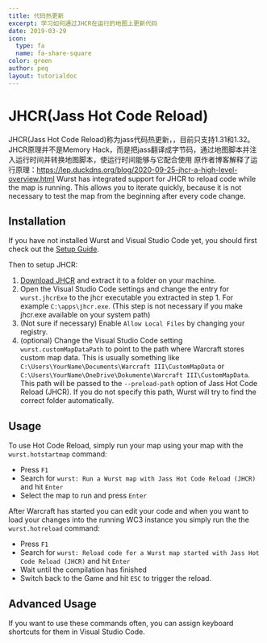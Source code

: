 ```yaml
---
title: 代码热更新
excerpt: 学习如何通过JHCR在运行的地图上更新代码
date: 2019-03-29
icon:
  type: fa
  name: fa-share-square
color: green
author: peq
layout: tutorialdoc
---
```


# JHCR(Jass Hot Code Reload)

JHCR(Jass Hot Code Reload)称为jass代码热更新，，目前只支持1.31和1.32。
JHCR原理并不是Memory Hack，而是把jass翻译成字节码，通过地图脚本并注入运行时间并转换地图脚本，使运行时间能够与它配合使用
原作者博客解释了运行原理：https://lep.duckdns.org/blog/2020-09-25-jhcr-a-high-level-overview.html
Wurst has integrated support for JHCR to reload code while the map is running.
This allows you to iterate quickly, because it is not necessary to test the map from the beginning after every code change.

## Installation

If you have not installed Wurst and Visual Studio Code yet, you should first check out the [Setup Guide](/start).

Then to setup JHCR:

1. [Download JHCR](https://www.hiveworkshop.com/threads/jass-hot-code-reload.313811/) and extract it to a folder on your machine.
2. Open the Visual Studio Code settings and change the entry for `wurst.jhcrExe` to the jhcr executable you extracted in step 1. For example `C:\apps\jhcr.exe`. (This step is not necessary if you make jhcr.exe available on your system path)
3. (Not sure if necessary) Enable `Allow Local Files` by changing your registry.
4. (optional) Change the Visual Studio Code setting `wurst.customMapDataPath` to point to the path where Warcraft stores custom map data.
    This is usually something like `C:\Users\YourName\Documents\Warcraft III\CustomMapData` or `C:\Users\YourName\OneDrive\Dokumente\Warcraft III\CustomMapData`. This path will be passed to the `--preload-path` option of Jass Hot Code Reload (JHCR).
    If you do not specify this path, Wurst will try to find the correct folder automatically.

## Usage

To use Hot Code Reload, simply run your map using your map with the `wurst.hotstartmap` command:

 - Press `F1`
 - Search for `wurst: Run a Wurst map with Jass Hot Code Reload (JHCR)` and hit `Enter`
 - Select the map to run and press `Enter`

After Warcraft has started you can edit your code and when you want to load your changes into the running WC3 instance you simply run the the `wurst.hotreload` command:

 - Press `F1`
 - Search for `wurst: Reload code for a Wurst map started with Jass Hot Code Reload (JHCR)` and hit `Enter`
 - Wait until the compilation has finished
 - Switch back to the Game and hit `ESC` to trigger the reload.

## Advanced Usage

If you want to use these commands often, you can assign keyboard shortcuts for them in Visual Studio Code.
